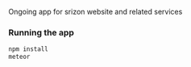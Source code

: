 Ongoing app for srizon website and related services
### Running the app

```bash
npm install
meteor
```
